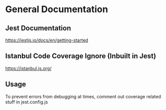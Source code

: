 # General Documentation

## Jest Documentation

https://jestjs.io/docs/en/getting-started

## Istanbul Code Coverage Ignore (Inbuilt in Jest)

https://istanbul.js.org/

## Usage

To prevent errors from debugging at times, comment out coverage related stuff in jest.config.js
